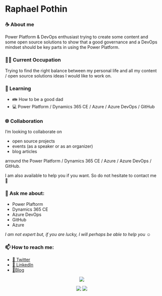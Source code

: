 # Raphael Pothin

### :coffee: About me
Power Platform & DevOps enthusiast trying to create some content and some open source solutions to show that a good governance and a DevOps mindset should be key parts in using the Power Platform.

### 👨‍💻 Current Occupation
Trying to find the right balance between my personal life and all my content / open source solutions ideas I would like to work on.

### 📖 Learning
* :family: How to be a good dad
* :computer: Power Platform / Dynamics 365 CE / Azure / Azure DevOps / GitHub

### 🌐 Collaboration
I’m looking to collaborate on 
* open source projects
* events (as a speaker or as an organizer)
* blog articles

arround the Power Platform  / Dynamics 365 CE / Azure / Azure DevOps / GitHub. 

I am also available to help you if you want. So do not hesitate to contact me :open_hands:

### 💬 Ask me about:
* Power Plaftorm
* Dynamics 365 CE
* Azure DevOps
* GitHub
* Azure

*I am not expert but, if you are lucky, I will perhaps be able to help you :relaxed:*

### 📫 How to reach me:
* [:beers: Twitter](https://twitter.com/RaphaelPothin)
* [:necktie: LinkedIn](https://www.linkedin.com/in/raphael-pothin-642bb657/?locale=en_US)
* [:newspaper:Blog](https://medium.com/rapha%C3%ABl-pothin)

<p align="center">
    <a href="#visitors" alt="Visitors">
        <img src="http://estruyf-github.azurewebsites.net/api/VisitorHit?user=rpothinf&repo=github-visitors-badge&countColorcountColor&countColor=%237B1E7A" /></a>
</p>

<p align="center">
    <a href="#followers" alt="Followers">
        <img src="https://img.shields.io/github/followers/rpothin?style=social" /></a>
    <a href="#twitterfollowers" alt="Twitter Followers">
        <img src="https://img.shields.io/twitter/follow/RaphaelPothin?style=social" /></a>
</p>
